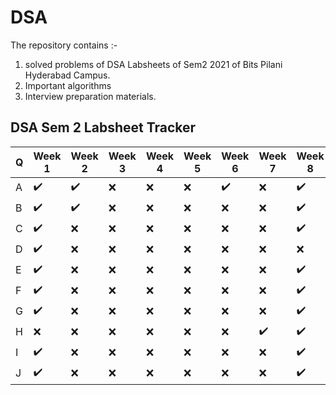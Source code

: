 #  DSA

The repository contains :-

1. solved problems of DSA Labsheets of Sem2 2021 of Bits Pilani Hyderabad Campus.
1. Important algorithms
1. Interview preparation materials.

## DSA Sem 2 Labsheet Tracker

|Q | Week 1           | Week 2           | Week 3 | Week 4 | Week 5 | Week 6 | Week 7 | Week 8 | Week 9 |
|--|------------------|------------------|--------|--------|--------|--------|--------|--------|--------|
|A |:heavy_check_mark:|:heavy_check_mark:|:x:|:x:|:x:|:heavy_check_mark:|:x:|:heavy_check_mark:|:heavy_check_mark:|
|B |:heavy_check_mark:|:heavy_check_mark:|:x:|:x:|:x:|:x:|:x:|:heavy_check_mark:|:heavy_check_mark:|
|C |:heavy_check_mark:|:x:|:x:|:x:|:x:|:x:|:x:|:heavy_check_mark:|:x:|
|D |:heavy_check_mark:|:x:|:x:|:x:|:x:|:x:|:x:|:x:|:heavy_check_mark:|
|E |:heavy_check_mark:|:x:|:x:|:x:|:x:|:x:|:x:|:heavy_check_mark:|:x:|
|F |:heavy_check_mark:|:x:|:x:|:x:|:x:|:x:|:x:|:heavy_check_mark:|:x:|
|G |:heavy_check_mark:|:x:|:x:|:x:|:x:|:x:|:x:|:heavy_check_mark:|:heavy_check_mark:|
|H |:x:               |:x:|:x:|:x:|:x:|:x:|:heavy_check_mark:|:heavy_check_mark:|:x:|
|I |:heavy_check_mark:|:x:|:x:|:x:|:x:|:x:|:x:|:heavy_check_mark:|:heavy_check_mark:|
|J |:heavy_check_mark:|:x:|:x:|:x:|:x:|:x:|:x:|:heavy_check_mark:|:x:|
